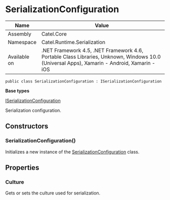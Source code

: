 

# SerializationConfiguration

Name|Value
---|---
Assembly|Catel.Core
Namespace|Catel.Runtime.Serialization
Available on|.NET Framework 4.5, .NET Framework 4.6, Portable Class Libraries, Unknown, Windows 10.0 (Universal Apps), Xamarin - Android, Xamarin - iOS

```
public class SerializationConfiguration : ISerializationConfiguration
```

**Base types**

[ISerializationConfiguration](/Catel.Core\Catel\Runtime\Serialization\ISerializationConfiguration.md)


Serialization configuration.



## Constructors

### SerializationConfiguration()

Initializes a new instance of the [SerializationConfiguration](#) class.



## Properties

### Culture

Gets or sets the culture used for serialization.



